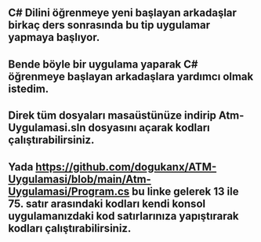 C# Dilini öğrenmeye yeni başlayan arkadaşlar birkaç ders sonrasında bu tip uygulamar yapmaya başlıyor.
------------------------------------------------------------------------------------------------------
Bende böyle bir uygulama yaparak C# öğrenmeye başlayan arkadaşlara yardımcı olmak istedim.
------------------------------------------------------------------------------------------
Direk tüm dosyaları masaüstünüze indirip Atm-Uygulamasi.sln dosyasını açarak kodları çalıştırabilirsiniz.
---------------------------------------------------------------------------------------------------------

Yada https://github.com/dogukanx/ATM-Uygulamasi/blob/main/Atm-Uygulamasi/Program.cs bu linke gelerek 13 ile 75. satır arasındaki kodları kendi konsol uygulamanızdaki kod satırlarınıza yapıştırarak kodları çalıştırabilirsiniz.
-------------------------------------------------------
